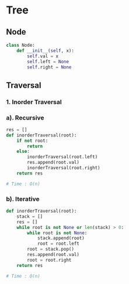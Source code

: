 # Tree

## Node
```python
class Node:
    def __init__(self, x):
        self.val = x
        self.left = None
        self.right = None

```

## Traversal

### 1. Inorder Traversal
### a). Recursive
```python
res = []
def inorderTraversal(root):
    if not root:
        return
    else:
        inorderTraversal(root.left)
        res.append(root.val)
        inorderTraversal(root.right)
    return res

# Time : O(n)

```

### b). Iterative
```python
def inorderTraversal(root):
    stack = []
    res = []
    while root is not None or len(stack) > 0:
        while root is not None:
            stack.append(root)
            root = root.left
        root = stack.pop()
        res.append(root.val)
        root = root.right
    return res

# Time : O(n)

```
